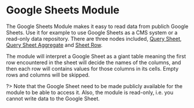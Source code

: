 # Google Sheets Module

The Google Sheets Module makes it easy to read data from publich Google Sheets. Use it for example to use Google Sheets as a CMS system or a read-only data repository. There are three nodes included, [Query Sheet](/modules/gsheets/node-docs/query-sheet/), [Query Sheet Aggregate](/modules/gsheets/node-docs/query-sheet-aggregate/) and [Sheet Row](/modules/gsheets/node-docs/sheet-row/).

The module will interpret a Google Sheet as a giant table meaning the first row encountered in the sheet will decide the names of the columns, and then each row will contains values for those columns in its cells. Empty rows and columns will be skipped.

?> Note that the Google Sheet need to be made publicly available for the module to be able to access it. Also, the module is read-only, i.e. you cannot write data to the Google Sheet.